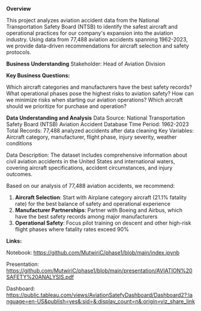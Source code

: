 **Overview**

This project analyzes aviation accident data from the National Transportation Safety Board (NTSB) to identify the safest aircraft and operational practices for our company's expansion into the aviation industry. Using data from 77,488 aviation accidents spanning 1962-2023, we provide data-driven recommendations for aircraft selection and safety protocols.

**Business Understanding**
Stakeholder: Head of Aviation Division

**Key Business Questions:**

Which aircraft categories and manufacturers have the best safety records?
What operational phases pose the highest risks to aviation safety?
How can we minimize risks when starting our aviation operations?
Which aircraft should we prioritize for purchase and operation?

**Data Understanding and Analysis**
Data Source: National Transportation Safety Board (NTSB) Aviation Accident Database
Time Period: 1962-2023
Total Records: 77,488 analyzed accidents after data cleaning
Key Variables: Aircraft category, manufacturer, flight phase, injury severity, weather conditions

Data Description: The dataset includes comprehensive information about civil aviation accidents in the United States and international waters, covering aircraft specifications, accident circumstances, and injury outcomes.


Based on our analysis of 77,488 aviation accidents, we recommend:

1. **Aircraft Selection**: Start with Airplane category aircraft (21.1% fatality rate) for the best balance of safety and operational experience
2. **Manufacturer Partnerships**: Partner with Boeing and Airbus, which have the best safety records among major manufacturers  
3. **Operational Safety**: Focus pilot training on descent and other high-risk flight phases where fatality rates exceed 90%

**Links:**

Notebook: https://github.com/MutwiriC/phase1/blob/main/index.ipynb

Presentation: https://github.com/MutwiriC/phase1/blob/main/presentation/AVIATION%20SAFETY%20ANALYSIS.pdf

Dashboard: https://public.tableau.com/views/AviationSatefyDashboard/Dashboard2?:language=en-US&publish=yes&:sid=&:display_count=n&:origin=viz_share_link
